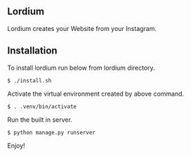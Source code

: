 Lordium
-------
Lordium creates your Website from your Instagram.


Installation
------------

To install lordium run below from lordium directory.

    $ ./install.sh

Activate the virtual environment created by above command.

    $ . .venv/bin/activate

Run the built in server.

    $ python manage.py runserver


Enjoy!
